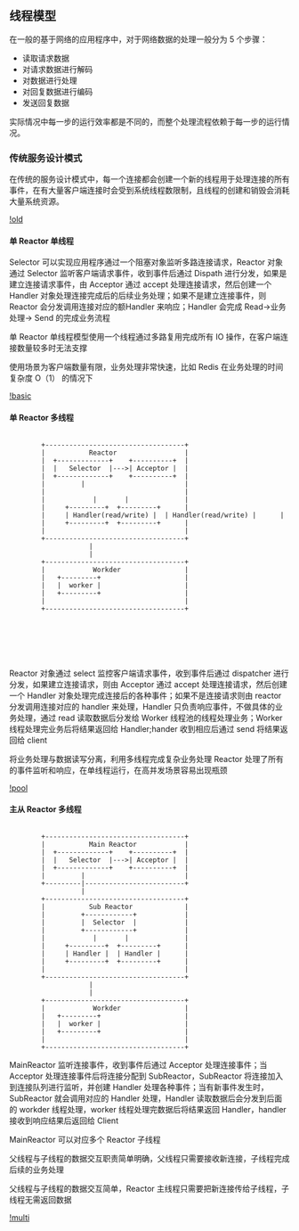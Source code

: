 ## 线程模型

在一般的基于网络的应用程序中，对于网络数据的处理一般分为 5 个步骤：
- 读取请求数据
- 对请求数据进行解码
- 对数据进行处理
- 对回复数据进行编码
- 发送回复数据

实际情况中每一步的运行效率都是不同的，而整个处理流程依赖于每一步的运行情况。

### 传统服务设计模式

在传统的服务设计模式中，每一个连接都会创建一个新的线程用于处理连接的所有事件，在有大量客户端连接时会受到系统线程数限制，且线程的创建和销毁会消耗大量系统资源。

[!old](../resources/old.png)


#### 单 Reactor 单线程

Selector 可以实现应用程序通过一个阻塞对象监听多路连接请求，Reactor 对象通过 Selector 监听客户端请求事件，收到事件后通过  Dispath 进行分发，如果是建立连接请求事件，由  Acceptor 通过 accept 处理连接请求，然后创建一个 Handler 对象处理连接完成后的后续业务处理；如果不是建立连接事件，则 Reactor 会分发调用连接对应的额Handler 来响应；Handler 会完成 Read->业务处理-> Send 的完成业务流程

单 Reactor 单线程模型使用一个线程通过多路复用完成所有 IO 操作，在客户端连接数量较多时无法支撑

使用场景为客户端数量有限，业务处理非常快速，比如 Redis 在业务处理的时间复杂度 O（1） 的情况下

[!basic](../resources/basic.png)


#### 单 Reactor 多线程

```

        +-----------------------------------+
        |           Reactor                 |
        |  +-------------+    +----------+  |
        |  |   Selector  |--->| Acceptor |  |
        |  +-------------+    +----------+  |
        |         |                         |
        |                                   |
        |            |       |              |
        |     +---------+  +---------+      |
        |     | Handler(read/write) |  | Handler(read/write) |      |
        |     +---------+  +---------+      |
        |                                   |
        +-----------------------------------+
                    |
                    |
        +-----------------------------------+
        |            Workder                |
        |   +---------+                     |
        |   |  worker |                     |
        |   +---------+                     |
        |                                   |
        +-----------------------------------+


  




```

Reactor 对象通过 select 监控客户端请求事件，收到事件后通过 dispatcher 进行分发，如果建立连接请求，则由 Acceptor 通过 accept 处理连接请求，然后创建一个 Handler 对象处理完成连接后的各种事件；如果不是连接请求则由 reactor 分发调用连接对应的 handler 来处理，Handler 只负责响应事件，不做具体的业务处理，通过 read 读取数据后分发给 Worker 线程池的线程处理业务；Worker 线程处理完业务后将结果返回给 Handler;hander 收到相应后通过 send 将结果返回给 client

将业务处理与数据读写分离，利用多线程完成复杂业务处理
Reactor 处理了所有的事件监听和响应，在单线程运行，在高并发场景容易出现瓶颈

[!pool](../resources/pool.png)


#### 主从 Reactor 多线程

```

        +-----------------------------------+
        |           Main Reactor            |
        |  +-------------+    +----------+  |
        |  |   Selector  |--->| Acceptor |  |
        |  +-------------+    +----------+  |
        |         |                         |
        +---------|-------------------------+
                  |
        +-----------------------------------+
        |           Sub Reactor             |
        |         +------------+            |
        |         |  Selector  |            |
        |         +------------+            |
        |            |       |              |
        |     +---------+  +---------+      |
        |     | Handler |  | Handler |      |
        |     +---------+  +---------+      |
        |                                   |
        +-----------------------------------+
                    |
                    |
        +-----------------------------------+
        |            Workder                |
        |   +---------+                     |
        |   |  worker |                     |
        |   +---------+                     |
        |                                   |
        +-----------------------------------+

```
MainReactor 监听连接事件，收到事件后通过 Acceptor 处理连接事件；当 Acceptor 处理连接事件后将连接分配到 SubReactor，SubReactor 将连接加入到连接队列进行监听，并创建 Handler 处理各种事件；当有新事件发生时，SubReactor 就会调用对应的 Handler 处理，Handler 读取数据后会分发到后面的 workder 线程处理，worker 线程处理完数据后将结果返回 Handler，handler 接收到响应结果后返回给 Client

MainReactor 可以对应多个 Reactor 子线程


父线程与子线程的数据交互职责简单明确，父线程只需要接收新连接，子线程完成后续的业务处理

父线程与子线程的数据交互简单，Reactor 主线程只需要把新连接传给子线程，子线程无需返回数据

[!multi](../resources/multi.png)

